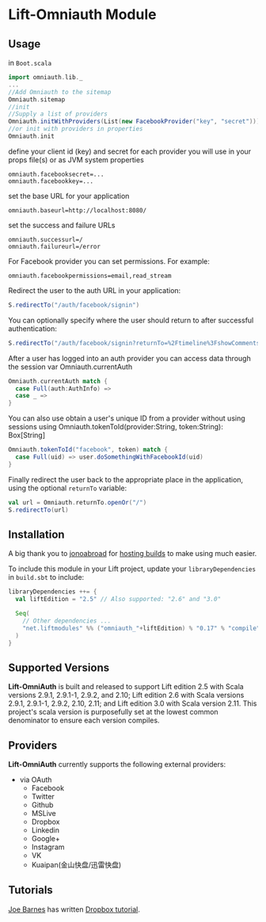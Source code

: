 ﻿# Lift-Omniauth Module
## Usage
in `Boot.scala`

```scala
import omniauth.lib._
...
//Add Omniauth to the sitemap
Omniauth.sitemap
//init
//Supply a list of providers
Omniauth.initWithProviders(List(new FacebookProvider("key", "secret")))
//or init with providers in properties
Omniauth.init
```


define your client id (key) and secret for each provider you will use in your props file(s) or as JVM system properties

```
omniauth.facebooksecret=...
omniauth.facebookkey=...
```

set the base URL for your application

```
omniauth.baseurl=http://localhost:8080/
```

set the success and failure URLs

```
omniauth.successurl=/
omniauth.failureurl=/error
```

For Facebook provider you can set permissions. For example:

```
omniauth.facebookpermissions=email,read_stream
```
    
Redirect the user to the auth URL in your application:

```scala
S.redirectTo("/auth/facebook/signin")
```
    
You can optionally specify where the user should return to after successful authentication:

```scala
S.redirectTo("/auth/facebook/signin?returnTo=%2Ftimeline%3FshowComments%3Dtrue")
```
    
After a user has logged into an auth provider you can access data through the session var Omniauth.currentAuth

```scala
Omniauth.currentAuth match {
  case Full(auth:AuthInfo) => 
  case _ =>
}
```

You can also use obtain a user's unique ID from a provider without using sessions using Omniauth.tokenToId(provider:String, token:String): Box[String]

```scala
Omniauth.tokenToId("facebook", token) match {
  case Full(uid) => user.doSomethingWithFacebookId(uid)
}
```

Finally redirect the user back to the appropriate place in the application, using the optional `returnTo` variable:

```scala
val url = Omniauth.returnTo.openOr("/")
S.redirectTo(url)
```

## Installation

A big thank you to [jonoabroad](https://github.com/jonoabroad) for [hosting builds](https://liftmodules.ci.cloudbees.com/job/Omniauth%20Lift%20Module/) to make using much easier.

To include this module in your Lift project, update your `libraryDependencies` in `build.sbt` to include:

```scala
libraryDependencies ++= {
  val liftEdition = "2.5" // Also supported: "2.6" and "3.0"

  Seq(
    // Other dependencies ...
    "net.liftmodules" %% ("omniauth_"+liftEdition) % "0.17" % "compile"
  )
}
```

## Supported Versions

**Lift-OmniAuth** is built and released to support Lift edition 2.5 with Scala versions 2.9.1, 2.9.1-1, 2.9.2, and 2.10; Lift edition 2.6 with Scala versions 2.9.1, 2.9.1-1, 2.9.2, 2.10, 2.11; and Lift edition 3.0 with Scala version 2.11.  This project's scala version is purposefully set at the lowest common denominator to ensure each version compiles.

    
## Providers

**Lift-OmniAuth** currently supports the following external providers:

* via OAuth
  * Facebook
  * Twitter
  * Github
  * MSLive
  * Dropbox
  * Linkedin
  * Google+
  * Instagram
  * VK
  * Kuaipan(金山快盘/迅雷快盘)

## Tutorials
[Joe Barnes](https://github.com/joescii) has written [Dropbox tutorial](http://proseand.co.nz/2014/01/20/integrating-dropbox-into-a-lift-app/).

